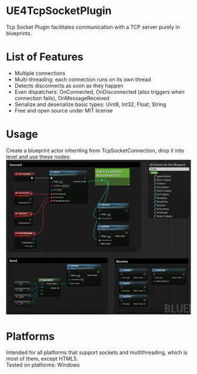 # UE4TcpSocketPlugin
Tcp Socket Plugin facilitates communication with a TCP server purely in blueprints.

# List of Features
- Multiple connections
- Multi-threading: each connection runs on its own thread
- Detects disconnects as soon as they happen
- Even dispatchers: OnConnected, OnDisconnected (also triggers when connection fails), OnMessageReceived
- Serialize and deserialize basic types: Uint8, Int32, Float, String
- Free and open source under MIT license

# Usage
Create a blueprint actor inheriting from TcpSocketConnection, drop it into level and use these nodes:
![Alt text](/functionality.jpg?raw=true "Functionality")

# Platforms
Intended for all platforms that support sockets and multithreading, which is most of them, except HTML5. <br />
Tested on platforms: Windows
